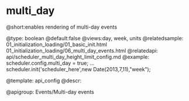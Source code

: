 multi_day
=============
@short:enables rendering of multi-day events

	

@type: boolean
@default:false
@views:day, week, units
@relatedsample:
	01_initialization_loading/01_basic_init.html
    01_initialization_loading/06_multi_day_events.html
@relatedapi:
	api/scheduler_multi_day_height_limit_config.md
@example:
scheduler.config.multi_day = true;
...		
scheduler.init('scheduler_here',new Date(2013,7,11),"week");

@template:	api_config
@descr:

@apigroup: Events/Multi-day events